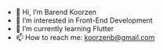 - 👋 Hi, I’m Barend Koorzen
- 👀 I’m interested in Front-End Development
- 🌱 I’m currently learning Flutter
- 📫 How to reach me: koorzenb@gmail.com
